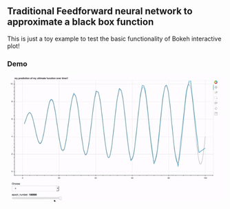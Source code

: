 ## Traditional Feedforward neural network to approximate a black box function

This is just a toy example to test the basic functionality of Bokeh interactive plot!

### Demo

![Demo](demo.gif)